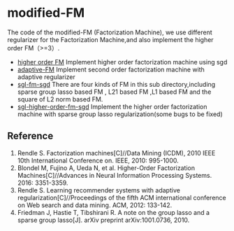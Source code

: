 # modified-FM

 The code of the modified-FM (Factorization Machine), we use different regularizer for the Factorization Machine,and also implement the higher order FM（>=3）.
 - [higher order FM](https://github.com/Matafight/modified-FM/tree/dev/higher-order-fm)
    Implement higher order factorization machine using sgd
 - [adaptive-FM](https://github.com/Matafight/modified-FM/tree/dev/ord-fm-adaptive-sgd)
    Implement second order factorization machine with adaptive regularizer
 - [sgl-fm-sgd](https://github.com/Matafight/modified-FM/tree/dev/sgl-fm-sgd)
    There are four kinds of FM in this sub directory,including sparse group lasso based FM , L21 based FM ,L1 based FM and the square of L2 norm based FM.
 - [sgl-higher-order-fm-sgd](https://github.com/Matafight/modified-FM/tree/dev/sgl-higher-order-fm-sgd)
    Implement the higher order factorization machine with sparse group lasso regularization(some bugs to be fixed)
    
## Reference
 1. Rendle S. Factorization machines[C]//Data Mining (ICDM), 2010 IEEE 10th International Conference on. IEEE, 2010: 995-1000.
 2. Blondel M, Fujino A, Ueda N, et al. Higher-Order Factorization Machines[C]//Advances in Neural Information Processing Systems. 2016: 3351-3359.
 3. Rendle S. Learning recommender systems with adaptive regularization[C]//Proceedings of the fifth ACM international conference on Web search and data mining. ACM, 2012: 133-142.
 4. Friedman J, Hastie T, Tibshirani R. A note on the group lasso and a sparse group lasso[J]. arXiv preprint arXiv:1001.0736, 2010.